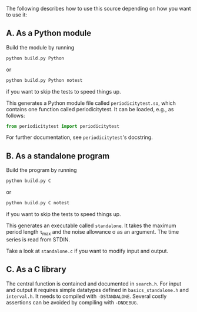 The following describes how to use this source depending on how you want to use it:

A. As a Python module
---------------------

Build the module by running

```sh
python build.py Python
```

or 

```sh
python build.py Python notest
```

if you want to skip the tests to speed things up.

This generates a Python module file called `periodicitytest.so`, which contains one function called periodicitytest. It can be loaded, e.g., as follows:

```python
from periodicitytest import periodicitytest
```

For further documentation, see `periodicitytest`'s docstring.

B. As a standalone program
--------------------------

Build the program by running

```sh
python build.py C
```

or 

```sh
python build.py C notest
```

if you want to skip the tests to speed things up.

This generates an executable called `standalone`. It takes the maximum period length τ<sub>max</sub> and the noise allowance σ as an argument. The time series is read from STDIN.

Take a look at `standalone.c` if you want to modify input and output.

C. As a C library
-----------------

The central function is contained and documented in `search.h`. For input and output it requires simple datatypes defined in `basics_standalone.h` and `interval.h`. It needs to compiled with `-DSTANDALONE`. Several costly assertions can be avoided by compiling with `-DNDEBUG`.
